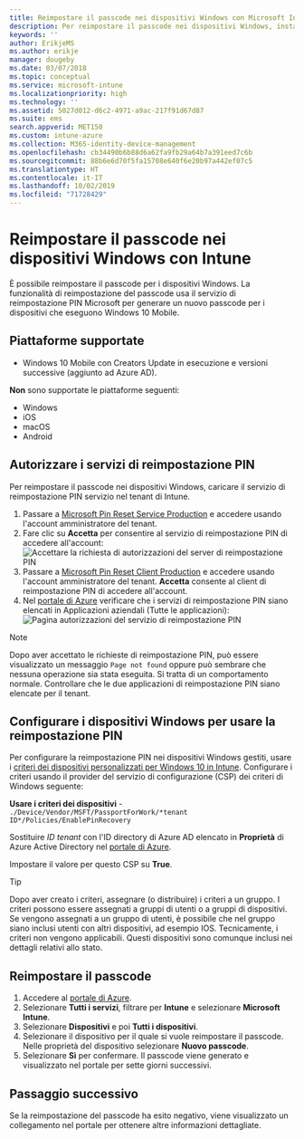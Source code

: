 ```yaml
---
title: Reimpostare il passcode nei dispositivi Windows con Microsoft Intune - Azure | Microsoft Docs
description: Per reimpostare il passcode nei dispositivi Windows, installare il servizio di reimpostazione PIN Microsoft e il client di reimpostazione PIN Microsoft, creare i criteri dei dispositivi tramite l'ID directory di Azure Active Directory e reimpostare il passcode nel portale di Azure usando Microsoft Intune.
keywords: ''
author: ErikjeMS
ms.author: erikje
manager: dougeby
ms.date: 03/07/2018
ms.topic: conceptual
ms.service: microsoft-intune
ms.localizationpriority: high
ms.technology: ''
ms.assetid: 5027d012-d6c2-4971-a9ac-217f91d67d87
ms.suite: ems
search.appverid: MET150
ms.custom: intune-azure
ms.collection: M365-identity-device-management
ms.openlocfilehash: cb34490b6b88d6a62fa9fb29a64b7a391eed7c6b
ms.sourcegitcommit: 88b6e6d70f5fa15708e640f6e20b97a442ef07c5
ms.translationtype: HT
ms.contentlocale: it-IT
ms.lasthandoff: 10/02/2019
ms.locfileid: "71728429"
---
```

# <a name="reset-the-passcode-on-windows-devices-using-intune"></a>Reimpostare il passcode nei dispositivi Windows con Intune

È possibile reimpostare il passcode per i dispositivi Windows. La funzionalità di reimpostazione del passcode usa il servizio di reimpostazione PIN Microsoft per generare un nuovo passcode per i dispositivi che eseguono Windows 10 Mobile. 

## <a name="supported-platforms"></a>Piattaforme supportate

- Windows 10 Mobile con Creators Update in esecuzione e versioni successive (aggiunto ad Azure AD).

**Non** sono supportate le piattaforme seguenti:
- Windows
- iOS
- macOS
- Android

## <a name="authorize-the-pin-reset-services"></a>Autorizzare i servizi di reimpostazione PIN

Per reimpostare il passcode nei dispositivi Windows, caricare il servizio di reimpostazione PIN servizio nel tenant di Intune.

1. Passare a [Microsoft Pin Reset Service Production](https://login.windows.net/common/oauth2/authorize?response_type=code&client_id=b8456c59-1230-44c7-a4a2-99b085333e84&resource=https%3A%2F%2Fgraph.windows.net&redirect_uri=https%3A%2F%2Fcred.microsoft.com&state=e9191523-6c2f-4f1d-a4f9-c36f26f89df0&prompt=admin_consent) e accedere usando l'account amministratore del tenant.
2. Fare clic su **Accetta** per consentire al servizio di reimpostazione PIN di accedere all'account: ![Accettare la richiesta di autorizzazioni del server di reimpostazione PIN](./media/device-windows-pin-reset/pin-reset-service-home-screen.png)
3. Passare a [Microsoft Pin Reset Client Production](https://login.windows.net/common/oauth2/authorize?response_type=code&client_id=9115dd05-fad5-4f9c-acc7-305d08b1b04e&resource=https%3A%2F%2Fcred.microsoft.com%2F&redirect_uri=ms-appx-web%3A%2F%2FMicrosoft.AAD.BrokerPlugin%2F9115dd05-fad5-4f9c-acc7-305d08b1b04e&state=6765f8c5-f4a7-4029-b667-46a6776ad611&prompt=admin_consent) e accedere usando l'account amministratore del tenant. **Accetta** consente al client di reimpostazione PIN di accedere all'account.
4. Nel [portale di Azure](https://portal.azure.com) verificare che i servizi di reimpostazione PIN siano elencati in Applicazioni aziendali (Tutte le applicazioni): ![Pagina autorizzazioni del servizio di reimpostazione PIN](./media/device-windows-pin-reset/pin-reset-service-application.png)

> [!NOTE]
> Dopo aver accettato le richieste di reimpostazione PIN, può essere visualizzato un messaggio `Page not found` oppure può sembrare che nessuna operazione sia stata eseguita. Si tratta di un comportamento normale. Controllare che le due applicazioni di reimpostazione PIN siano elencate per il tenant.

## <a name="configure-windows-devices-to-use-pin-reset"></a>Configurare i dispositivi Windows per usare la reimpostazione PIN

Per configurare la reimpostazione PIN nei dispositivi Windows gestiti, usare i [criteri dei dispositivi personalizzati per Windows 10 in Intune](../configuration/custom-settings-windows-10.md). Configurare i criteri usando il provider del servizio di configurazione (CSP) dei criteri di Windows seguente:

**Usare i criteri dei dispositivi** - `./Device/Vendor/MSFT/PassportForWork/*tenant ID*/Policies/EnablePinRecovery`

Sostituire *ID tenant* con l'ID directory di Azure AD elencato in **Proprietà** di Azure Active Directory nel [portale di Azure](https://portal.azure.com).

Impostare il valore per questo CSP su **True**.

> [!TIP]
> Dopo aver creato i criteri, assegnare (o distribuire) i criteri a un gruppo. I criteri possono essere assegnati a gruppi di utenti o a gruppi di dispositivi. Se vengono assegnati a un gruppo di utenti, è possibile che nel gruppo siano inclusi utenti con altri dispositivi, ad esempio IOS. Tecnicamente, i criteri non vengono applicabili. Questi dispositivi sono comunque inclusi nei dettagli relativi allo stato.

## <a name="reset-the-passcode"></a>Reimpostare il passcode

1. Accedere al [portale di Azure](https://portal.azure.com). 
2. Selezionare **Tutti i servizi**, filtrare per **Intune** e selezionare **Microsoft Intune**.
3. Selezionare **Dispositivi** e poi **Tutti i dispositivi**.
4. Selezionare il dispositivo per il quale si vuole reimpostare il passcode. Nelle proprietà del dispositivo selezionare **Nuovo passcode**.
5. Selezionare **Sì** per confermare. Il passcode viene generato e visualizzato nel portale per sette giorni successivi.

## <a name="next-step"></a>Passaggio successivo

Se la reimpostazione del passcode ha esito negativo, viene visualizzato un collegamento nel portale per ottenere altre informazioni dettagliate.
